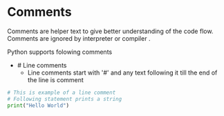 # Comments

Comments are helper text to give better understanding of the code flow.
Comments are ignored by interpreter or compiler .

Python supports folowing comments
- \# Line comments
  - Line comments start with '#' and any text following it till the end of the line is comment
```python
# This is example of a line comment
# Following statement prints a string
print("Hello World")

```
